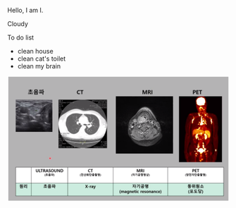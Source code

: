 Hello, I am I.

Cloudy

To do list
- clean house
- clean cat's toilet
- clean my brain


![cat with me](1.png)
